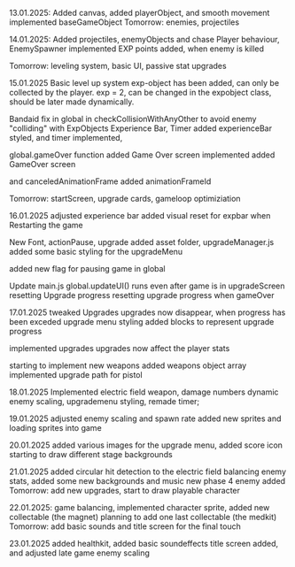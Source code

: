 13.01.2025: 
Added canvas, added playerObject, and smooth movement
implemented baseGameObject
Tomorrow: enemies, projectiles

14.01.2025:
Added projectiles, enemyObjects and chase Player behaviour,
EnemySpawner implemented
EXP points added, when enemy is killed

Tomorrow: leveling system, basic UI, passive stat upgrades

15.01.2025
Basic level up system
exp-object has been added, can only be collected by the player. exp = 2, can be changed in the expobject class, should be later made dynamically.

Bandaid fix in global in checkCollisionWithAnyOther
to avoid enemy "colliding" with ExpObjects
Experience Bar, Timer added
experienceBar styled, and timer implemented,

global.gameOver function added
Game Over screen implemented
added GameOver screen

and canceledAnimationFrame
added animationFrameId

Tomorrow: startScreen, upgrade cards, gameloop optimiziation

16.01.2025
adjusted experience bar
added visual reset for expbar when Restarting the game

New Font, actionPause, upgrade
added asset folder, upgradeManager.js
added some basic styling for the upgradeMenu

added new flag for pausing game in global

Update main.js
global.updateUI() runs even after game is in upgradeScreen
resetting Upgrade progress
resetting upgrade progress when gameOver

17.01.2025
tweaked Upgrades
upgrades now disappear, when progress has been exceded
upgrade menu styling
added blocks to represent upgrade progress

implemented upgrades
upgrades now affect the player stats

starting to implement new weapons
added weapons object array
implemented upgrade path for pistol

18.01.2025
Implemented electric field weapon, damage numbers
dynamic enemy scaling, upgrademenu styling, remade timer;

19.01.2025
adjusted enemy scaling and spawn rate
added new sprites and loading sprites into game

20.01.2025
added various images for the upgrade menu, added score icon
starting to draw different stage backgrounds

21.01.2025
added circular hit detection to the electric field
balancing enemy stats, added some new backgrounds and music
new phase 4 enemy added
Tomorrow: add new upgrades, start to draw playable character

22.01.2025:
game balancing, implemented character sprite, added new collectable (the magnet)
planning to add one last collectable (the medkit)
Tomorrow: add basic sounds and title screen for the final touch

23.01.2025
added healthkit, added basic soundeffects title screen added, and adjusted late game enemy scaling
 
